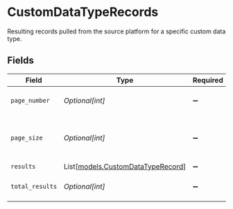# CustomDataTypeRecords

Resulting records pulled from the source platform for a specific custom data type.


## Fields

| Field                                                                  | Type                                                                   | Required                                                               | Description                                                            |
| ---------------------------------------------------------------------- | ---------------------------------------------------------------------- | ---------------------------------------------------------------------- | ---------------------------------------------------------------------- |
| `page_number`                                                          | *Optional[int]*                                                        | :heavy_minus_sign:                                                     | Current page number.                                                   |
| `page_size`                                                            | *Optional[int]*                                                        | :heavy_minus_sign:                                                     | Number of items to return in results array.                            |
| `results`                                                              | List[[models.CustomDataTypeRecord](../models/customdatatyperecord.md)] | :heavy_minus_sign:                                                     | N/A                                                                    |
| `total_results`                                                        | *Optional[int]*                                                        | :heavy_minus_sign:                                                     | Total number of items.                                                 |